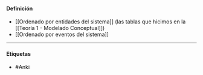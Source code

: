 #### Definición
- [[Ordenado por entidades del sistema]] (las tablas que hicimos en la [[Teoría 1 - Modelado Conceptual]])
- [[Ordenado por eventos del sistema]]
***
#### Etiquetas
- #Anki 